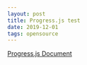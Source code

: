 ```yaml
---
layout: post
title: Progress.js test
date: 2019-12-01
tags: opensource
---
```


<script src="/assets/js/progressbar.min.js"></script>

[Progress.js Document](https://progressbarjs.readthedocs.io/en/latest/)

<style>
  .container {
    margin: 20px;
    width: 200px;
    height: 200px;
    position: relative;
  }
</style>

<div class="container" id="container_basic"></div>
<div class="container" id="container_bounce"></div>

<script>
  $(document).ready(function(){
    var container_basic = $('#container_basic');
    var bar = new ProgressBar.Circle(container_basic, {
      strokeWidth: 6,
      easing: 'easeInOut',
      duration: 1400,
      color: '#FFEA82',
      trailColor: '#eee',
      trailWidth: 1,
      svgStyle: null
    });

    bar.animate(1.0);  // Number from 0.0 to 1.0

    var container_bounce = $('#container_bounce');
    bar = new ProgressBar.Circle(container_bounce, {
      color: '#FFEA82',
      trailColor: '#eee',
      trailWidth: 1,
      duration: 1400,
      easing: 'bounce',
      strokeWidth: 6,
      from: {color: '#FFEA82', a:0},
      to: {color: '#ED6A5A', a:1},
      // Set default step function for all animate calls
      step: function(state, circle) {
        circle.path.setAttribute('stroke', state.color);
      }
    });

    bar.animate(1.0);  // Number from 0.0 to 1.0
  });
</script>
